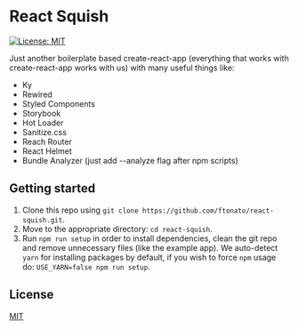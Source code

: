 # React Squish

[![License: MIT](https://img.shields.io/github/license/ftonato/react-squish)](LICENSE)

Just another boilerplate based create-react-app (everything that works with create-react-app works with us) with many useful things like:

- Ky
- Rewired
- Styled Components
- Storybook
- Hot Loader
- Sanitize.css
- Reach Router
- React Helmet
- Bundle Analyzer (just add --analyze flag after npm scripts)

## Getting started

1. Clone this repo using `git clone https://github.com/ftonato/react-squish.git`.
2. Move to the appropriate directory: `cd react-squish`.
3. Run `npm run setup` in order to install dependencies, clean the git repo and remove unnecessary files (like the example app). We auto-detect `yarn` for installing packages by default, if you wish to force `npm` usage do: `USE_YARN=false npm run setup`.

## License

[MIT](LICENSE)
